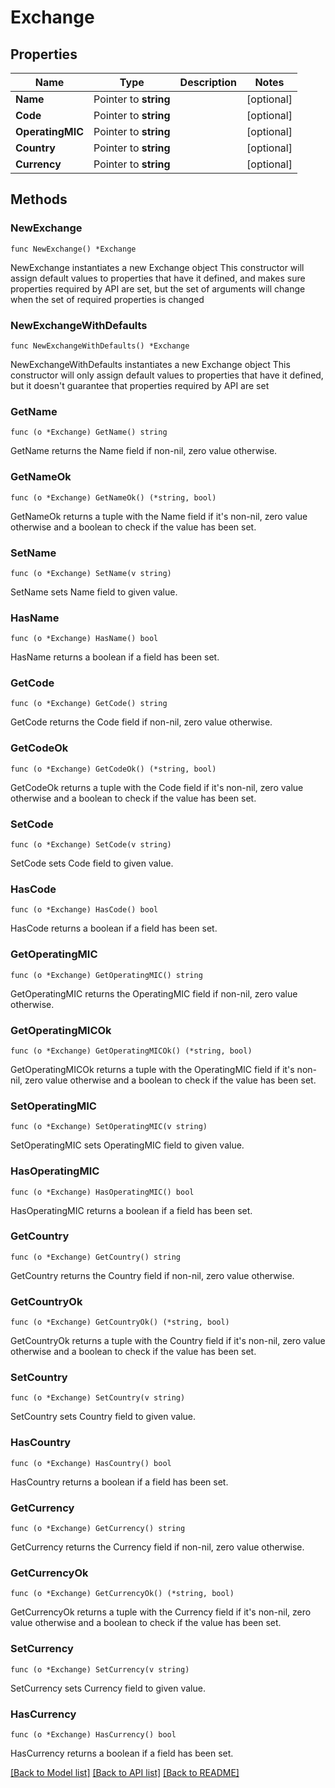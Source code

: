 # Exchange

## Properties

Name | Type | Description | Notes
------------ | ------------- | ------------- | -------------
**Name** | Pointer to **string** |  | [optional] 
**Code** | Pointer to **string** |  | [optional] 
**OperatingMIC** | Pointer to **string** |  | [optional] 
**Country** | Pointer to **string** |  | [optional] 
**Currency** | Pointer to **string** |  | [optional] 

## Methods

### NewExchange

`func NewExchange() *Exchange`

NewExchange instantiates a new Exchange object
This constructor will assign default values to properties that have it defined,
and makes sure properties required by API are set, but the set of arguments
will change when the set of required properties is changed

### NewExchangeWithDefaults

`func NewExchangeWithDefaults() *Exchange`

NewExchangeWithDefaults instantiates a new Exchange object
This constructor will only assign default values to properties that have it defined,
but it doesn't guarantee that properties required by API are set

### GetName

`func (o *Exchange) GetName() string`

GetName returns the Name field if non-nil, zero value otherwise.

### GetNameOk

`func (o *Exchange) GetNameOk() (*string, bool)`

GetNameOk returns a tuple with the Name field if it's non-nil, zero value otherwise
and a boolean to check if the value has been set.

### SetName

`func (o *Exchange) SetName(v string)`

SetName sets Name field to given value.

### HasName

`func (o *Exchange) HasName() bool`

HasName returns a boolean if a field has been set.

### GetCode

`func (o *Exchange) GetCode() string`

GetCode returns the Code field if non-nil, zero value otherwise.

### GetCodeOk

`func (o *Exchange) GetCodeOk() (*string, bool)`

GetCodeOk returns a tuple with the Code field if it's non-nil, zero value otherwise
and a boolean to check if the value has been set.

### SetCode

`func (o *Exchange) SetCode(v string)`

SetCode sets Code field to given value.

### HasCode

`func (o *Exchange) HasCode() bool`

HasCode returns a boolean if a field has been set.

### GetOperatingMIC

`func (o *Exchange) GetOperatingMIC() string`

GetOperatingMIC returns the OperatingMIC field if non-nil, zero value otherwise.

### GetOperatingMICOk

`func (o *Exchange) GetOperatingMICOk() (*string, bool)`

GetOperatingMICOk returns a tuple with the OperatingMIC field if it's non-nil, zero value otherwise
and a boolean to check if the value has been set.

### SetOperatingMIC

`func (o *Exchange) SetOperatingMIC(v string)`

SetOperatingMIC sets OperatingMIC field to given value.

### HasOperatingMIC

`func (o *Exchange) HasOperatingMIC() bool`

HasOperatingMIC returns a boolean if a field has been set.

### GetCountry

`func (o *Exchange) GetCountry() string`

GetCountry returns the Country field if non-nil, zero value otherwise.

### GetCountryOk

`func (o *Exchange) GetCountryOk() (*string, bool)`

GetCountryOk returns a tuple with the Country field if it's non-nil, zero value otherwise
and a boolean to check if the value has been set.

### SetCountry

`func (o *Exchange) SetCountry(v string)`

SetCountry sets Country field to given value.

### HasCountry

`func (o *Exchange) HasCountry() bool`

HasCountry returns a boolean if a field has been set.

### GetCurrency

`func (o *Exchange) GetCurrency() string`

GetCurrency returns the Currency field if non-nil, zero value otherwise.

### GetCurrencyOk

`func (o *Exchange) GetCurrencyOk() (*string, bool)`

GetCurrencyOk returns a tuple with the Currency field if it's non-nil, zero value otherwise
and a boolean to check if the value has been set.

### SetCurrency

`func (o *Exchange) SetCurrency(v string)`

SetCurrency sets Currency field to given value.

### HasCurrency

`func (o *Exchange) HasCurrency() bool`

HasCurrency returns a boolean if a field has been set.


[[Back to Model list]](../README.md#documentation-for-models) [[Back to API list]](../README.md#documentation-for-api-endpoints) [[Back to README]](../README.md)


